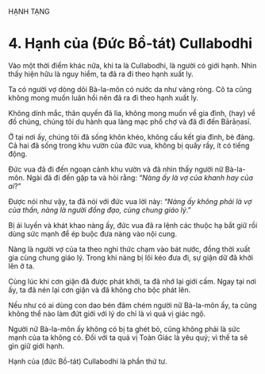 HẠNH TẠNG

# 4. Hạnh của (Đức Bồ-tát) Cullabodhi

Vào một thời điểm khác nữa, khi ta là Cullabodhi, là người có giới hạnh. Nhìn thấy hiện hữu là nguy hiểm, ta đã ra đi theo hạnh xuất ly.

Ta có người vợ dòng dõi Bà-la-môn có nước da như vàng ròng. Cô ta cũng không mong muốn luân hồi nên đã ra đi theo hạnh xuất ly.

Không dính mắc, thân quyến đã lìa, không mong muốn về gia đình, (hay) về đồ chúng, chúng tôi du hành qua làng mạc phố chợ và đã đi đến Bārāṇasī.

Ở tại nơi ấy, chúng tôi đã sống khôn khéo, không cấu kết gia đình, bè đảng. Cả hai đã sống trong khu vườn của đức vua, không bị quấy rầy, ít có tiếng động.

Đức vua đã đi đến ngoạn cảnh khu vườn và đã nhìn thấy người nữ Bà-la-môn. Ngài đã đi đến gặp ta và hỏi rằng: “_Nàng ấy là vợ của khanh hay của ai_?”

Được nói như vậy, ta đã nói với đức vua lời này: “_Nàng ấy không phải là vợ của thần, nàng là người đồng đạo, cùng chung giáo lý_.”

Bị ái luyến và khát khao nàng ấy, đức vua đã ra lệnh các thuộc hạ bắt giữ rồi dùng sức mạnh để ép buộc đưa nàng vào nội cung.

Nàng là người vợ của ta theo nghi thức chạm vào bát nước, đồng thời xuất gia cùng chung giáo lý. Trong khi nàng bị lôi kéo đưa đi, sự giận dữ đã khởi lên ở ta.

Cùng lúc khi cơn giận đã được phát khởi, ta đã nhớ lại giới cấm. Ngay tại nơi ấy, ta đã nén lại cơn giận và đã không cho bộc phát lên.

Nếu như có ai dùng con dao bén đâm chém người nữ Bà-la-môn ấy, ta cũng không thể nào làm đứt giới với lý do chỉ là vì quả vị giác ngộ.

Người nữ Bà-la-môn ấy không có bị ta ghét bỏ, cũng không phải là sức mạnh của ta không có. Ðối với ta quả vị Toàn Giác là yêu quý; vì thế ta sẽ gìn giữ giới hạnh.

Hạnh của (đức Bồ-tát) Cullabodhi là phần thứ tư.
